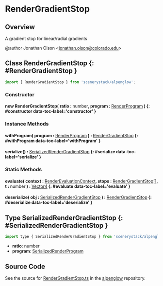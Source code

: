 # RenderGradientStop

## Overview

A gradient stop for linear/radial gradients

@author Jonathan Olson &lt;jonathan.olson@colorado.edu&gt;

## Class RenderGradientStop {: #RenderGradientStop }


```js
import { RenderGradientStop } from 'scenerystack/alpenglow';
```
### Constructor

#### new RenderGradientStop( ratio : <span style="font-weight: 400;"><span style="color: hsla(calc(var(--md-hue) + 180deg),80%,40%,1);">number</span></span>, program : <span style="font-weight: 400;">[RenderProgram](../alpenglow/RenderProgram.md)</span> ) {: #constructor data-toc-label='constructor' }

### Instance Methods

#### withProgram( program : <span style="font-weight: 400;">[RenderProgram](../alpenglow/RenderProgram.md)</span> ) : <span style="font-weight: 400;">[RenderGradientStop](../alpenglow/RenderGradientStop.md)</span> {: #withProgram data-toc-label='withProgram' }

#### serialize() : <span style="font-weight: 400;">[SerializedRenderGradientStop](../alpenglow/RenderGradientStop.md#SerializedRenderGradientStop)</span> {: #serialize data-toc-label='serialize' }

### Static Methods

#### evaluate( context : <span style="font-weight: 400;">[RenderEvaluationContext](../alpenglow/RenderEvaluationContext.md)</span>, stops : <span style="font-weight: 400;">[RenderGradientStop](../alpenglow/RenderGradientStop.md)[]</span>, t : <span style="font-weight: 400;"><span style="color: hsla(calc(var(--md-hue) + 180deg),80%,40%,1);">number</span></span> ) : <span style="font-weight: 400;">[Vector4](../dot/Vector4.md)</span> {: #evaluate data-toc-label='evaluate' }

#### deserialize( obj : <span style="font-weight: 400;">[SerializedRenderGradientStop](../alpenglow/RenderGradientStop.md#SerializedRenderGradientStop)</span> ) : <span style="font-weight: 400;">[RenderGradientStop](../alpenglow/RenderGradientStop.md)</span> {: #deserialize data-toc-label='deserialize' }



## Type SerializedRenderGradientStop {: #SerializedRenderGradientStop }


```js
import type { SerializedRenderGradientStop } from 'scenerystack/alpenglow';
```
- **ratio**: <span style="color: hsla(calc(var(--md-hue) + 180deg),80%,40%,1);">number</span>
- **program**: [SerializedRenderProgram](../alpenglow/RenderProgram.md#SerializedRenderProgram)




## Source Code

See the source for [RenderGradientStop.ts](https://github.com/phetsims/alpenglow/blob/main/js/render-program/RenderGradientStop.ts) in the [alpenglow](https://github.com/phetsims/alpenglow) repository.
